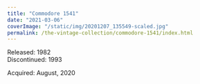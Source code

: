 ```yaml
---
title: "Commodore 1541"
date: "2021-03-06"
coverImage: "/static/img/20201207_135549-scaled.jpg"
permalink: /the-vintage-collection/commodore-1541/index.html
---
```


Released: 1982  
Discontinued: 1993

Acquired: August, 2020
